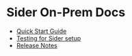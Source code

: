 # Sider On-Prem Docs

* [Quick Start Guide](./quick-start/README.md)
* [Testing for Sider setup](./testing/README.md)
* [Release Notes](./releases/README.md)
